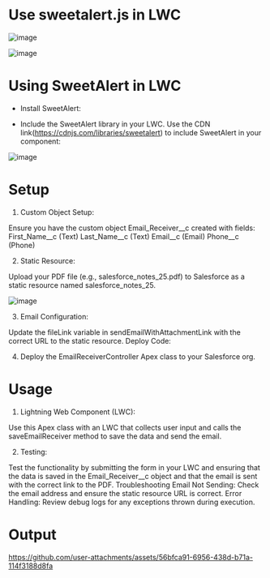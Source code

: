 # Use  sweetalert.js in LWC                                                                                                


![image](https://github.com/user-attachments/assets/8fff1e20-95ca-4ea6-ae66-15e9aa59f48d)

![image](https://github.com/user-attachments/assets/edb76d96-9c76-49f6-ab1b-ecd05cbe6e33)

# Using SweetAlert in LWC

- Install SweetAlert:

- Include the SweetAlert library in your LWC. Use the CDN link(https://cdnjs.com/libraries/sweetalert) to include SweetAlert in your component: 

![image](https://github.com/user-attachments/assets/fbc6004e-4b06-461e-af26-d0cc02027f40)

# Setup

1. Custom Object Setup:

Ensure you have the custom object Email_Receiver__c created with fields:
First_Name__c (Text)
Last_Name__c (Text)
Email__c (Email)
Phone__c (Phone)

2. Static Resource:

Upload your PDF file (e.g., salesforce_notes_25.pdf) to Salesforce as a static resource named salesforce_notes_25.


![image](https://github.com/user-attachments/assets/4995a396-8f0a-4a92-bb07-75146ab425a8)

3. Email Configuration:

Update the fileLink variable in sendEmailWithAttachmentLink with the correct URL to the static resource.
Deploy Code:

4. Deploy the EmailReceiverController Apex class to your Salesforce org.

# Usage

1. Lightning Web Component (LWC):

Use this Apex class with an LWC that collects user input and calls the saveEmailReceiver method to save the data and send the email.

2. Testing:

Test the functionality by submitting the form in your LWC and ensuring that the data is saved in the Email_Receiver__c object and that the email is sent with the correct link to the PDF.
Troubleshooting
Email Not Sending: Check the email address and ensure the static resource URL is correct.
Error Handling: Review debug logs for any exceptions thrown during execution.



# Output

https://github.com/user-attachments/assets/56bfca91-6956-438d-b71a-114f3188d8fa



